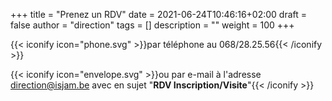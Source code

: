 +++
title       = "Prenez un RDV"
date        = 2021-06-24T10:46:16+02:00
draft       = false
author      = "direction"
tags        = []
description = ""
weight      = 100
+++

{{< iconify icon="phone.svg" >}}par téléphone au 068/28.25.56{{< /iconify >}}

{{< iconify icon="envelope.svg" >}}ou par e-mail à l'adresse <a href="mailto:direction@isjam.be">direction@isjam.be</a> avec en sujet "<strong>RDV Inscription/Visite</strong>"{{< /iconify >}}
